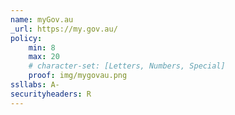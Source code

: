 ```yaml
---
name: myGov.au
_url: https://my.gov.au/
policy:
    min: 8
    max: 20
    # character-set: [Letters, Numbers, Special]
    proof: img/mygovau.png
ssllabs: A-
securityheaders: R
---
```

